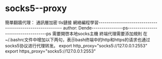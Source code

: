 # socks5--proxy

簡單翻牆代理：
通訊層加密
tls鏈接
網絡編程學習-----------------------------------------------------------
author: Dende----------------ps------------------------------------ps
需要開啓本地socks主機
終端代理需要添加規則
在~/.bashrc文件中增加以下两句，表示bash终端中的http和https的请求也通过socks5协议进行代理转发。
export http_proxy="socks5://127.0.0.1:2553"
export https_proxy="socks5://127.0.0.1:2553"
